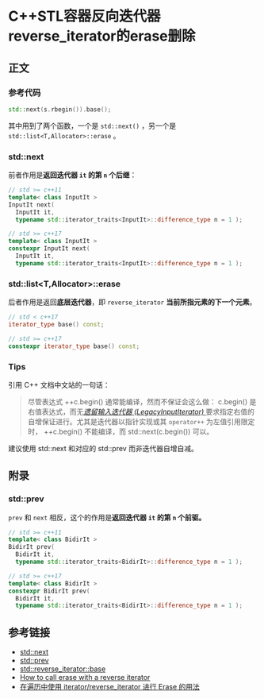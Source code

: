 # C++STL容器反向迭代器reverse_iterator的erase删除

## 正文

### 参考代码

```c++
std::next(s.rbegin()).base();
```

其中用到了两个函数，一个是 `std::next()` ，另一个是 `std::list<T,Allocator>::erase` 。



### std::next

前者作用是**返回迭代器 `it` 的第 `n` 个后继**：

```c++
// std >= c++11
template< class InputIt >
InputIt next(
  InputIt it,
  typename std::iterator_traits<InputIt>::difference_type n = 1 );

// std >= c++17
template< class InputIt >
constexpr InputIt next(
  InputIt it,
  typename std::iterator_traits<InputIt>::difference_type n = 1 );
```



### std::list<T,Allocator>::**erase**

后者作用是返回**底层迭代器**，即  `reverse_iterator` **当前所指元素的下一个元素**。

```c++
// std < c++17
iterator_type base() const;

// std >= c++17
constexpr iterator_type base() const;
```



### Tips

引用 C++ 文档中文站的一句话：

> 尽管表达式 ++c.begin() 通常能编译，然而不保证会这么做： c.begin() 是右值表达式，而无[*遗留输入迭代器* *(LegacyInputIterator)* ](https://zh.cppreference.com/w/cpp/named_req/InputIterator)要求指定右值的自增保证进行。尤其是迭代器以指针实现或其 `operator++` 为左值引用限定时， ++c.begin() 不能编译，而 std::next(c.begin()) 可以。

建议使用 std::next 和对应的 std::prev 而非迭代器自增自减。



## 附录

### std::prev

`prev` 和 `next` 相反，这个的作用是**返回迭代器 `it` 的第 `n` 个前驱。**

```c++
// std >= c++11
template< class BidirIt >
BidirIt prev(
  BidirIt it,
  typename std::iterator_traits<BidirIt>::difference_type n = 1 );

// std >= c++17
template< class BidirIt >
constexpr BidirIt prev(
  BidirIt it,
  typename std::iterator_traits<BidirIt>::difference_type n = 1 );
```



## 参考链接

- [<ZH cppreference>std::next](https://zh.cppreference.com/w/cpp/iterator/next)
- [<ZH cppreference>std::prev](https://zh.cppreference.com/w/cpp/iterator/prev)
- [<ZH cppreference>std::reverse_iterator<Iter>::base](https://zh.cppreference.com/w/cpp/iterator/reverse_iterator/base)
- [<stack overflow> How to call erase with a reverse iterator](https://stackoverflow.com/questions/1830158/how-to-call-erase-with-a-reverse-iterator)
- [<CSDN> 在遍历中使用 iterator/reverse_iterator 进行 Erase 的用法](https://blog.csdn.net/kesalin/article/details/24265303)
